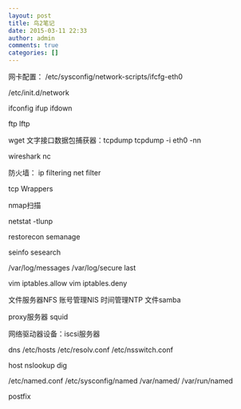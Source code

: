 ```yaml
---
layout: post
title: 鸟2笔记
date: 2015-03-11 22:33
author: admin
comments: true
categories: []
---
```

网卡配置：
/etc/sysconfig/network-scripts/ifcfg-eth0

/etc/init.d/network

ifconfig ifup ifdown

ftp lftp

wget 
文字接口数据包捕获器：tcpdump
tcpdump -i eth0 -nn

wireshark nc

防火墙：
ip filtering net filter  

tcp Wrappers

nmap扫描 

netstat -tlunp

restorecon semanage 

seinfo sesearch

/var/log/messages
/var/log/secure
last

vim iptables.allow
vim iptables.deny

文件服务器NFS
账号管理NIS
时间管理NTP
文件samba

proxy服务器
squid

网络驱动器设备：iscsi服务器

dns
/etc/hosts
/etc/resolv.conf
/etc/nsswitch.conf

host
nslookup
dig

/etc/named.conf
/etc/sysconfig/named
/var/named/
/var/run/named

postfix


